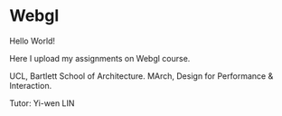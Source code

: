 # Webgl

Hello World!

Here I upload my assignments on Webgl course.

UCL, Bartlett School of Architecture.
MArch, Design for Performance & Interaction.


Tutor: Yi-wen LIN